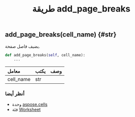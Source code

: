 ﻿---
title: طريقة add_page_breaks
second_title: Aspose.Cells for Python via .NET API المراجع
description:
type: docs
weight: 20
url: /ar/python-net/aspose.cells/worksheet/add_page_breaks/
is_root: false
---
##  add_page_breaks(cell_name) {#str}
يضيف فاصل صفحة.



```python
def add_page_breaks(self, cell_name):
    ...
```


| معامل| يكتب| وصف|
| :- | :- | :- |
| cell_name | str |  |



###  أنظر أيضا
* وحدة [aspose.cells](../../)
* فئة [Worksheet](/cells/ar/python-net/aspose.cells/worksheet)
